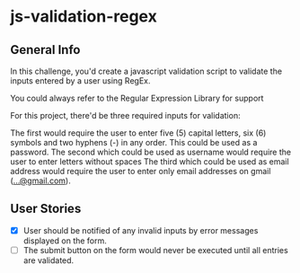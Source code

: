 # js-validation-regex

## General Info

In this challenge, you'd create a javascript validation script to validate the inputs entered by a user using RegEx.

You could always refer to the Regular Expression Library for support

For this project, there'd be three required inputs for validation:

The first would require the user to enter five (5) capital letters, six (6) symbols and two hyphens (-) in any order. This could be used as a password.
The second which could be used as username would require the user to enter letters without spaces
The third which could be used as email address would require the user to enter only email addresses on gmail (...@gmail.com).

## User Stories

* [X] User should be notified of any invalid inputs by error messages displayed on the form.
* [ ] The submit button on the form would never be executed until all entries are validated.